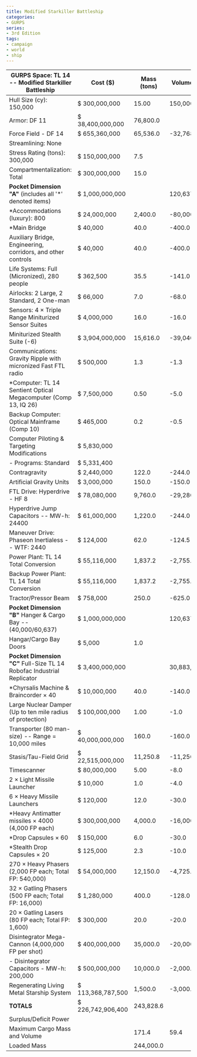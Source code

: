 ```yaml
---
title: Modified Starkiller Battleship
categories:
- GURPS
series:
- 3rd Edition
tags:
- campaign
- world
- ship
---
```


| **GURPS Space: TL 14 -- Modified Starkiller Battleship**      | **Cost ($)**      | **Mass (tons)** | **Volume (cy)** | **Power (MW)** |
|------------------------------------------------------------------------|-------------------|-----------------|-----------------|----------------|
| Hull Size (cy): 150,000                                                | $ 300,000,000     | 15.00           | 150,000.00      |                |
| Armor: DF 11                                                           | $ 38,400,000,000  | 76,800.0        |                 |                |
| Force Field - DF 14                                                    | $ 655,360,000     | 65,536.0        | -32,768.0       | -80            |
| Streamlining: None                                                     |                   |                 |                 |                |
| Stress Rating (tons): 300,000                                          | $ 150,000,000     | 7.5             |                 |                |
| Compartmentalization: Total                                            | $ 300,000,000     | 15.0            |                 |                |
| **Pocket Dimension "A"** (includes all '\*' denoted items)             | $ 1,000,000,000   |                 | 120,637.0       |                |
| \*Accommodations (luxury): 800                                         | $ 24,000,000      | 2,400.0         | -80,000.0       |                |
| \*Main Bridge                                                          | $ 40,000          | 40.0            | -400.0          |                |
| Auxiliary Bridge, Engineering, corridors, and other controls           | $ 40,000          | 40.0            | -400.0          |                |
| Life Systems: Full (Micronized), 280 people                            | $ 362,500         | 35.5            | -141.0          | -280           |
| Airlocks: 2 Large, 2 Standard, 2 One-man                               | $ 66,000          | 7.0             | -68.0           |                |
| Sensors: 4 × Triple Range Miniturized Sensor Suites                    | $ 4,000,000       | 16.0            | -16.0           | -8             |
| Miniturized Stealth Suite (-6)                                         | $ 3,904,000,000   | 15,616.0        | -39,040.0       | -39,040        |
| Communications: Gravity Ripple with micronized Fast FTL radio          | $ 500,000         | 1.3             | -1.3            | -3             |
| \*Computer: TL 14 Sentient Optical Megacomputer (Comp 13, IQ 26)       | $ 7,500,000       | 0.50            | -5.0            |                |
| Backup Computer: Optical Mainframe (Comp 10)                           | $ 465,000         | 0.2             | -0.5            |                |
| Computer Piloting & Targeting Modifications                            | $ 5,830,000       |                 |                 |                |
| \- Programs: Standard                                                  | $ 5,331,400       |                 |                 |                |
| Contragravity                                                          | $ 2,440,000       | 122.0           | -244.0          | -488           |
| Artificial Gravity Units                                               | $ 3,000,000       | 150.0           | -150.0          | -150           |
| FTL Drive: Hyperdrive - HF 8                                           | $ 78,080,000      | 9,760.0         | -29,280.0       | -19,520        |
| Hyperdrive Jump Capacitors -- MW-h: 24400                              | $ 61,000,000      | 1,220.0         | -244.0          |                |
| Maneuver Drive: Phaseon Inertialess -- WTF: 2440                       | $ 124,000         | 62.0            | -124.5          | -244           |
| Power Plant: TL 14 Total Conversion                                    | $ 55,116,000      | 1,837.2         | -2,755.8        | 183,720        |
| Backup Power Plant: TL 14 Total Conversion                             | $ 55,116,000      | 1,837.2         | -2,755.8        | 183,720        |
| Tractor/Pressor Beam                                                   | $ 758,000         | 250.0           | -625.0          | -250           |
| **Pocket Dimension "B"** Hanger & Cargo Bay -- (40,000/60,637)         | $ 1,000,000,000   |                 | 120,637.0       |                |
| Hangar/Cargo Bay Doors                                                 | $ 5,000           | 1.0             |                 |                |
| **Pocket Dimension "C"** Full-Size TL 14 Robofac Industrial Replicator | $ 3,400,000,000   |                 | 30,883,112.0    |                |
| \*Chyrsalis Machine & Braincorder × 40                                 | $ 10,000,000      | 40.0            | -140.0          |                |
| Large Nuclear Damper (Up to ten mile radius of protection)             | $ 100,000,000     | 1.00            | -1.0            | -0             |
| Transporter (80 man-size) -- Range = 10,000 miles                      | $ 40,000,000,000  | 160.0           | -160.0          | -800           |
| Stasis/Tau-Field Grid                                                  | $ 22,515,000,000  | 11,250.8        | -11,250.8       | -15,001        |
| Timescanner                                                            | $ 80,000,000      | 5.00            | -8.0            |                |
| 2 × Light Missile Launcher                                             | $ 10,000          | 1.0             | -4.0            |                |
| 6 × Heavy Missile Launchers                                            | $ 120,000         | 12.0            | -30.0           |                |
| \*Heavy Antimatter missiles × 4000 (4,000 FP each)                     | $ 300,000,000     | 4,000.0         | -16,000.0       |                |
| \*Drop Capsules × 60                                                   | $ 150,000         | 6.0             | -30.0           |                |
| \*Stealth Drop Capsules × 20                                           | $ 125,000         | 2.3             | -10.0           |                |
| 270 × Heavy Phasers (2,000 FP each; Total FP: 540,000)                 | $ 54,000,000      | 12,150.0        | -4,725.0        | -108,000       |
| 32 × Gatling Phasers (500 FP each; Total FP: 16,000)                   | $ 1,280,000       | 400.0           | -128.0          | -3,200         |
| 20 × Gatling Lasers (80 FP each; Total FP: 1,600)                      | $ 300,000         | 20.0            | -20.0           | -400           |
| Disintegrator Mega-Cannon (4,000,000 FP per shot)                      | $ 400,000,000     | 35,000.0        | -20,000.0       |                |
| \- Disintegrator Capacitors - MW-h: 200,000                            | $ 500,000,000     | 10,000.0        | -2,000.0        |                |
| Regenerating Living Metal Starship System                              | $ 113,368,787,500 | 1,500.0         | -3,000.0        |                |
| **TOTALS**                                                             | $ 226,742,906,400 | 243,828.6       |                 |                |
| Surplus/Deficit Power                                                  |                   |                 |                 | 179,976        |
| Maximum Cargo Mass and Volume                                          |                   | 171.4           | 59.4            |                |
| Loaded Mass                                                            |                   | 244,000.0       |                 |                |
